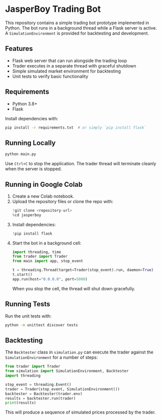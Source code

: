 # JasperBoy Trading Bot

This repository contains a simple trading bot prototype implemented in Python.
The bot runs in a background thread while a Flask server is active. A
`SimulationEnvironment` is provided for backtesting and development.

## Features

- Flask web server that can run alongside the trading loop
- Trader executes in a separate thread with graceful shutdown
- Simple simulated market environment for backtesting
- Unit tests to verify basic functionality

## Requirements

- Python 3.8+
- Flask

Install dependencies with:

```bash
pip install -r requirements.txt  # or simply `pip install flask`
```

## Running Locally

```bash
python main.py
```
Use `Ctrl+C` to stop the application. The trader thread will terminate
cleanly when the server is stopped.

## Running in Google Colab

1. Create a new Colab notebook.
2. Upload the repository files or clone the repo with:
   ```python
   !git clone <repository-url>
   %cd jasperboy
   ```
3. Install dependencies:
   ```python
   !pip install flask
   ```
4. Start the bot in a background cell:
   ```python
   import threading, time
   from trader import Trader
   from main import app, stop_event

   t = threading.Thread(target=Trader(stop_event).run, daemon=True)
   t.start()
   app.run(host="0.0.0.0", port=5000)
   ```
   When you stop the cell, the thread will shut down gracefully.

## Running Tests

Run the unit tests with:

```bash
python -m unittest discover tests
```

## Backtesting

The `Backtester` class in `simulation.py` can execute the trader against the
`SimulationEnvironment` for a number of steps:

```python
from trader import Trader
from simulation import SimulationEnvironment, Backtester
import threading

stop_event = threading.Event()
trader = Trader(stop_event, SimulationEnvironment())
backtester = Backtester(trader.env)
results = backtester.run(trader)
print(results)
```

This will produce a sequence of simulated prices processed by the trader.
